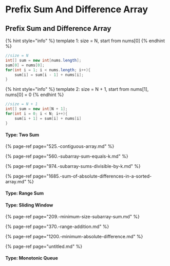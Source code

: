 # Prefix Sum And Difference Array

## Prefix Sum and Difference Array

{% hint style="info" %}
template 1: size = N, start from nums\[0\]
{% endhint %}

```java
//size = N
int[] sum = new int[nums.length];
sum[0] = nums[0];
for(int i = 1; i < nums.length; i++){
    sum[i] = sum[i - 1] + nums[i];
}
```

{% hint style="info" %}
template 2: size = N + 1, start from nums\[1\], nums\[0\] = 0
{% endhint %}

```java
//size = N + 1
int[] sum = new int[N + 1];
for(int i = 0; i < N; i++){
    sum[i + 1] = sum[i] + nums[i]
}
```

#### Type: Two Sum

{% page-ref page="525.-contiguous-array.md" %}

{% page-ref page="560.-subarray-sum-equals-k.md" %}

{% page-ref page="974.-subarray-sums-divisible-by-k.md" %}

{% page-ref page="1685.-sum-of-absolute-differences-in-a-sorted-array.md" %}

#### Type: Range Sum

#### Type: Sliding Window

{% page-ref page="209.-minimum-size-subarray-sum.md" %}

{% page-ref page="370.-range-addition.md" %}

{% page-ref page="1200.-minimum-absolute-difference.md" %}

{% page-ref page="untitled.md" %}

#### Type: Monotonic Queue



